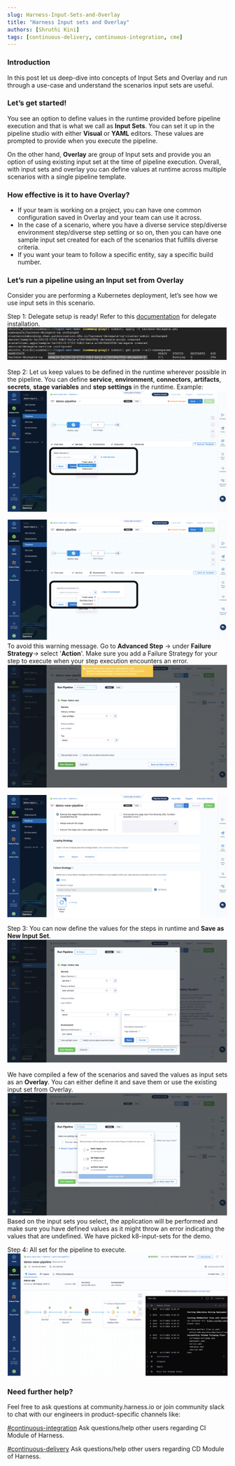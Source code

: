 ```yaml
---
slug: Harness-Input-Sets-and-Overlay
title: "Harness Input sets and Overlay" 
authors: [Shruthi Kini]
tags: [continuous-delivery, continuous-integration, cme]
---
```


### Introduction
In this post let us deep-dive into concepts of Input Sets and Overlay and run through a  use-case and understand the scenarios input sets are useful.

### Let’s get started!
You see an option to define values in the runtime provided before pipeline execution and that is what we call as **Input Sets**. You can set it up in the pipeline studio with either **Visual** or **YAML** editors. These values are prompted to provide when you execute the pipeline.

On the other hand, **Overlay** are group of Input sets and provide you an option of using existing input set at the time of pipeline execution. Overall, with input sets and overlay you can define values at runtime across multiple scenarios with a single pipeline template. 

### How effective is it to have Overlay?
* If your team is working on a project, you can have one common configuration saved in Overlay and your team can use it across.
* In the case of a scenario, where you have a diverse service step/diverse environment step/diverse step setting or so on, then you can have one sample input set created for each of the scenarios that fulfills diverse criteria.
* If you want your team to follow a specific entity, say a specific build number.

### Let’s run a pipeline using an Input set from Overlay
Consider you are performing a Kubernetes deployment, let’s see how we use input sets in this scenario.

Step 1: Delegate setup is ready! Refer to this [documentation](https://www.harness.io/technical-blog/deploy-in-5-minutes-with-a-delegate-first-approach) for delegate installation.
![input-set-1](./input-set-1.png)

Step 2: Let us keep values to be defined in the runtime wherever possible in the pipeline. You can define **service**, **environment**, **connectors**, **artifacts**, **secrets**, **stage variables** and **step settings** in the runtime. Example: 
![input-set-2](./input-set-2.png)  

![input-set-3](./input-set-3.png)
To avoid this warning message. Go to **Advanced Step** -> under **Failure Strategy**-> select '**Action**'. Make sure you add a Failure Strategy for your step to execute when your step execution encounters an error.
![input-set-4](./input-set-4.png) 

![input-set-5](./input-set-5.png)

Step 3: You can now define the values for the steps in runtime and **Save as New Input Set**.
![input-set-6](./input-set-6.png)  

We have compiled a few of the scenarios and saved the values as input sets as an **Overlay**. You can either define it and save them or use the existing input set from Overlay.
![input-set-7](./input-set-7.png)  
Based on the input sets you select, the application will be performed and make sure you have defined values as it might throw an error indicating the values that are undefined. We have picked k8-input-sets for the demo.

Step 4: All set for the pipeline to execute.
![input-set-8](./input-set-8.png)

### Need further help?
Feel free to ask questions at community.harness.io or join community slack to chat with our engineers in product-specific channels like:

[#continuous-integration](https://join.slack.com/t/harnesscommunity/shared_invite/zt-y4hdqh7p-RVuEQyIl5Hcx4Ck8VCvzBw) Ask questions/help other users regarding CI Module of Harness.

[#continuous-delivery](https://join.slack.com/t/harnesscommunity/shared_invite/zt-y4hdqh7p-RVuEQyIl5Hcx4Ck8VCvzBw)  Ask questions/help other users regarding CD Module of Harness.
